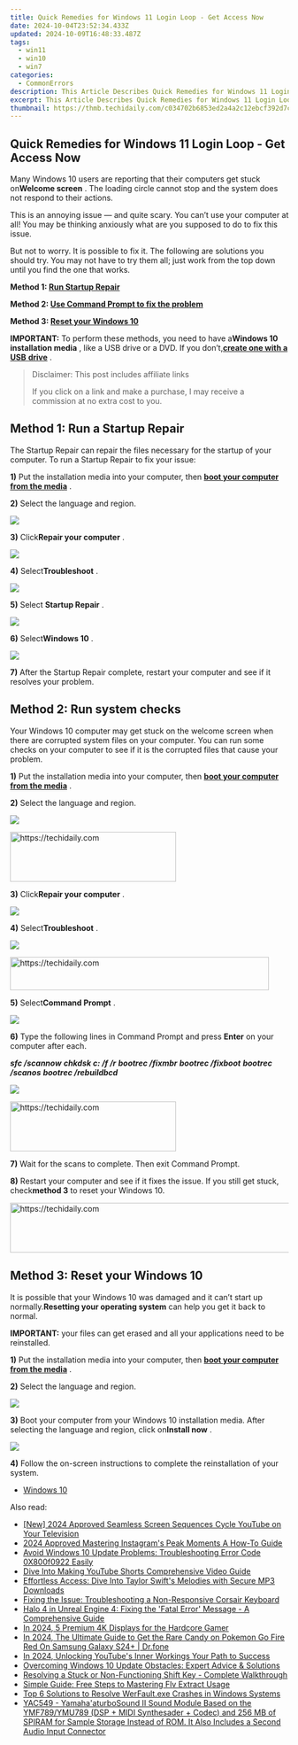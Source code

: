 ```yaml
---
title: Quick Remedies for Windows 11 Login Loop - Get Access Now
date: 2024-10-04T23:52:34.433Z
updated: 2024-10-09T16:48:33.487Z
tags:
  - win11
  - win10
  - win7
categories:
  - CommonErrors
description: This Article Describes Quick Remedies for Windows 11 Login Loop - Get Access Now
excerpt: This Article Describes Quick Remedies for Windows 11 Login Loop - Get Access Now
thumbnail: https://thmb.techidaily.com/c034702b6853ed2a4a2c12ebcf392d7c9cb1e9d881720223713ec11ba7474c3a.jpg
---
```


## Quick Remedies for Windows 11 Login Loop - Get Access Now

Many Windows 10 users are reporting that their computers get stuck on**Welcome screen** . The loading circle cannot stop and the system does not respond to their actions.

 This is an annoying issue — and quite scary. You can’t use your computer at all! You may be thinking anxiously what are you supposed to do to fix this issue.

 But not to worry. It is possible to fix it. The following are solutions you should try. You may not have to try them all; just work from the top down until you find the one that works.

 **Method 1: [Run Startup Repair](https://tools.techidaily.com/drivereasy/download/)**

 **Method 2: [Use Command Prompt to fix the problem](https://tools.techidaily.com/drivereasy/download/)**

 **Method 3: [](https://tools.techidaily.com/drivereasy/download/)** **[Reset your Windows 10](https://tools.techidaily.com/drivereasy/download/)**

**IMPORTANT:** To perform these methods, you need to have a**Windows 10 installation media** , like a USB drive or a DVD. If you don’t,[**create one with a USB** **drive**](https://tools.techidaily.com/drivereasy/download/) .

>  Disclaimer: This post includes affiliate links
>
>  If you click on a link and make a purchase, I may receive a commission at no extra cost to you.
>

## Method 1: Run a Startup Repair

 The Startup Repair can repair the files necessary for the startup of your computer. To run a Startup Repair to fix your issue:

**1)** Put the installation media into your computer, then [**boot your computer from the media**](https://tools.techidaily.com/drivereasy/download/) .

**2)** Select the language and region.

![](https://images.drivereasy.com/wp-content/uploads/2017/07/img_59687e85ea1bd.png)

**3)** Click**Repair your computer** .

![](https://images.drivereasy.com/wp-content/uploads/2017/07/img_59687ec975fbb.png)

**4)** Select**Troubleshoot** .

![](https://images.drivereasy.com/wp-content/uploads/2017/07/img_59687f253bcd5.png)

**5)** Select **Startup Repair** .

![](https://images.drivereasy.com/wp-content/uploads/2017/07/img_5968810c5917f.png)

**6)**  Select**Windows 10** .

![](https://images.drivereasy.com/wp-content/uploads/2017/07/img_5968812f12e1e.png)

**7)** After the Startup Repair complete, restart your computer and see if it resolves your problem.

## Method 2: Run system checks

 Your Windows 10 computer may get stuck on the welcome screen when there are corrupted system files on your computer. You can run some checks on your computer to see if it is the corrupted files that cause your problem.

**1)** Put the installation media into your computer, then [**boot your computer from the media**](https://tools.techidaily.com/drivereasy/download/) .

**2)** Select the language and region.

![](https://images.drivereasy.com/wp-content/uploads/2017/07/img_59687e85ea1bd.png)

<!-- affiliate ads begin -->
<a href="https://25home.pxf.io/c/5597632/2148644/16836" target="_top" id="2148644">
  <img src="//a.impactradius-go.com/display-ad/16836-2148644" border="0" alt="https://techidaily.com" width="300" height="90"/>
</a>
<img height="0" width="0" src="https://25home.pxf.io/i/5597632/2148644/16836" style="position:absolute;visibility:hidden;" border="0" />
<!-- affiliate ads end -->

**3)** Click**Repair your computer** .

![](https://images.drivereasy.com/wp-content/uploads/2017/07/img_59687ec975fbb.png)

**4)** Select**Troubleshoot** .

![](https://images.drivereasy.com/wp-content/uploads/2017/07/img_59687f253bcd5.png)

<!-- affiliate ads begin -->
<a href="https://aligracehair.sjv.io/c/5597632/2135404/19272" target="_top" id="2135404">
  <img src="//a.impactradius-go.com/display-ad/19272-2135404" border="0" alt="https://techidaily.com" width="468" height="60"/>
</a>
<img height="0" width="0" src="https://aligracehair.sjv.io/i/5597632/2135404/19272" style="position:absolute;visibility:hidden;" border="0" />
<!-- affiliate ads end -->

**5)**  Select**Command Prompt** .

![](https://images.drivereasy.com/wp-content/uploads/2017/07/img_596884143a289.png)

**6)**  Type the following lines in Command Prompt and press **Enter** on your computer after each.

 _**sfc /scannow**_
 _**chkdsk c: /f /r**_
 _**bootrec /fixmbr**_
_**bootrec /fixboot**_
_**bootrec /scanos**_
 _**bootrec /rebuildbcd**_

![](https://images.drivereasy.com/wp-content/uploads/2017/07/img_5968863896808.png)

<!-- affiliate ads begin -->
<a href="https://aligracehair.sjv.io/c/5597632/1959759/19272" target="_top" id="1959759">
  <img src="//a.impactradius-go.com/display-ad/19272-1959759" border="0" alt="https://techidaily.com" width="300" height="90"/>
</a>
<img height="0" width="0" src="https://aligracehair.sjv.io/i/5597632/1959759/19272" style="position:absolute;visibility:hidden;" border="0" />
<!-- affiliate ads end -->

**7)**  Wait for the scans to complete. Then exit Command Prompt.

**8)** Restart your computer and see if it fixes the issue. If you still get stuck, check**method 3** to reset your Windows 10.

<!-- affiliate ads begin -->
<a href="https://aligracehair.sjv.io/c/5597632/1948937/19272" target="_top" id="1948937">
  <img src="//a.impactradius-go.com/display-ad/19272-1948937" border="0" alt="https://techidaily.com" width="728" height="90"/>
</a>
<img height="0" width="0" src="https://aligracehair.sjv.io/i/5597632/1948937/19272" style="position:absolute;visibility:hidden;" border="0" />
<!-- affiliate ads end -->

## Method 3: Reset your Windows 10

 It is possible that your Windows 10 was damaged and it can’t start up normally.**Resetting your operating system** can help you get it back to normal.

**IMPORTANT:** your files can get erased and all your applications need to be reinstalled.

**1)** Put the installation media into your computer, then [**boot your computer from the media**](https://tools.techidaily.com/drivereasy/download/) .

**2)** Select the language and region.

![](https://images.drivereasy.com/wp-content/uploads/2017/07/img_59687e85ea1bd.png)

**3)** Boot your computer from your Windows 10 installation media. After selecting the language and region, click on**Install now** .

![](https://images.drivereasy.com/wp-content/uploads/2017/07/img_5968970ab6012.png)

**4)**  Follow the on-screen instructions to complete the reinstallation of your system.

* [Windows 10](https://tools.techidaily.com/drivereasy/download/)

<ins class="adsbygoogle"
     style="display:block"
     data-ad-format="autorelaxed"
     data-ad-client="ca-pub-7571918770474297"
     data-ad-slot="1223367746"></ins>

<ins class="adsbygoogle"
     style="display:block"
     data-ad-client="ca-pub-7571918770474297"
     data-ad-slot="8358498916"
     data-ad-format="auto"
     data-full-width-responsive="true"></ins>

<span class="atpl-alsoreadstyle">Also read:</span>
<div><ul>
<li><a href="https://youtube-lab.techidaily.com/024-approved-seamless-screen-sequences-cycle-youtube-on-your-television/"><u>[New] 2024 Approved Seamless Screen Sequences Cycle YouTube on Your Television</u></a></li>
<li><a href="https://instagram-videos.techidaily.com/2024-approved-mastering-instagrams-peak-moments-a-how-to-guide/"><u>2024 Approved Mastering Instagram's Peak Moments A How-To Guide</u></a></li>
<li><a href="https://win-howtos.techidaily.com/avoid-windows-10-update-problems-troubleshooting-error-code-0x800f0922-easily/"><u>Avoid Windows 10 Update Problems: Troubleshooting Error Code 0X800f0922 Easily</u></a></li>
<li><a href="https://youtube-videos.techidaily.com/dive-into-making-youtube-shorts-comprehensive-video-guide/"><u>Dive Into Making YouTube Shorts Comprehensive Video Guide</u></a></li>
<li><a href="https://discover-guides.techidaily.com/effortless-access-dive-into-taylor-swifts-melodies-with-secure-mp3-downloads/"><u>Effortless Access: Dive Into Taylor Swift's Melodies with Secure MP3 Downloads</u></a></li>
<li><a href="https://win-howtos.techidaily.com/fixing-the-issue-troubleshooting-a-non-responsive-corsair-keyboard/"><u>Fixing the Issue: Troubleshooting a Non-Responsive Corsair Keyboard</u></a></li>
<li><a href="https://win-howtos.techidaily.com/halo-4-in-unreal-engine-4-fixing-the-fatal-error-message-a-comprehensive-guide/"><u>Halo 4 in Unreal Engine 4: Fixing the 'Fatal Error' Message - A Comprehensive Guide</u></a></li>
<li><a href="https://extra-resources.techidaily.com/in-2024-5-premium-4k-displays-for-the-hardcore-gamer/"><u>In 2024, 5 Premium 4K Displays for the Hardcore Gamer</u></a></li>
<li><a href="https://change-location.techidaily.com/in-2024-the-ultimate-guide-to-get-the-rare-candy-on-pokemon-go-fire-red-on-samsung-galaxy-s24plus-drfone-by-drfone-virtual-android/"><u>In 2024, The Ultimate Guide to Get the Rare Candy on Pokemon Go Fire Red On Samsung Galaxy S24+ | Dr.fone</u></a></li>
<li><a href="https://youtube-help.techidaily.com/in-2024-unlocking-youtubes-inner-workings-your-path-to-success/"><u>In 2024, Unlocking YouTube's Inner Workings Your Path to Success</u></a></li>
<li><a href="https://win-howtos.techidaily.com/overcoming-windows-10-update-obstacles-expert-advice-and-solutions/"><u>Overcoming Windows 10 Update Obstacles: Expert Advice & Solutions</u></a></li>
<li><a href="https://win-howtos.techidaily.com/resolving-a-stuck-or-non-functioning-shift-key-complete-walkthrough/"><u>Resolving a Stuck or Non-Functioning Shift Key - Complete Walkthrough</u></a></li>
<li><a href="https://media-tips.techidaily.com/simple-guide-free-steps-to-mastering-flv-extract-usage/"><u>Simple Guide: Free Steps to Mastering Flv Extract Usage</u></a></li>
<li><a href="https://win-howtos.techidaily.com/top-6-solutions-to-resolve-werfaultexe-crashes-in-windows-systems/"><u>Top 6 Solutions to Resolve WerFault.exe Crashes in Windows Systems</u></a></li>
<li><a href="https://win-howtos.techidaily.com/yac549-yamahaaturbosound-ii-sound-module-based-on-the-ymf789ymu789-dsp-plus-midi-synthesader-plus-codec-and-256-mb-of-spiram-for-sample-storage-instead-of-r32/"><u>YAC549 - Yamaha'aturboSound II Sound Module Based on the YMF789/YMU789 (DSP + MIDI Synthesader + Codec) and 256 MB of SPIRAM for Sample Storage Instead of ROM. It Also Includes a Second Audio Input Connector</u></a></li>
</ul></div>

